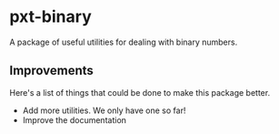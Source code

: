 # pxt-binary

A package of useful utilities for dealing with binary numbers.


## Improvements

Here's a list of things that could be done to make this package better.

- Add more utilities. We only have one so far!
- Improve the documentation
